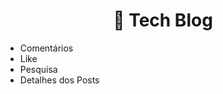 <h1 align="center">🤖 Tech Blog</h1>


<div aling="center">
    <ul>
        <li>Comentários</li>
        <li>Like</li>
        <li>Pesquisa</li>
        <li>Detalhes dos Posts</li>
    </ul>
</div>